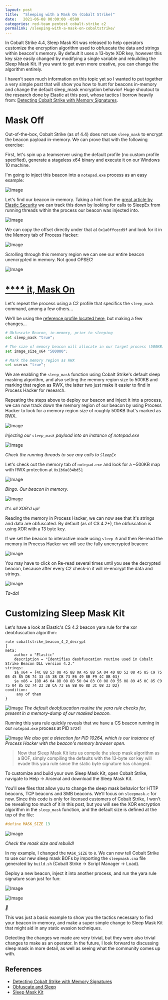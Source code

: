 ```yaml
---
layout: post
title:  "Sleeping with a Mask On (Cobalt Strike)"
date:   2021-06-08 00:00:00 -0500
categories: red-team pentest cobalt-strike c2
permalink: /sleeping-with-a-mask-on-cobaltstrike/
---
```


In Cobalt Strike 4.4, Sleep Mask Kit was released to help operators customize the encryption algorithm used to obfuscate the data and strings within beacon's memory. By default it uses a 13-byte XOR key, however this key size easily changed by modifying a single variable and rebuilding the Sleep Mask Kit. If you want to get even more creative, you can change the algorithm entirely.

I haven't seen much information on this topic yet so I wanted to put together a very simple post that will show you how to hunt for beacons in-memory and change the default sleep_mask encryption behavior! Huge shoutout to the research done by Elastic at this post, whose tactics I borrow heavily from: [Detecting Cobalt Strike with Memory Signatures](https://www.elastic.co/blog/detecting-cobalt-strike-with-memory-signatures).

# Mask Off

Out-of-the-box, Cobalt Strike (as of 4.4) does not use `sleep_mask` to encrypt the beacon payload in-memory. We can prove that with the following exercise:

First, let's spin up a teamserver using the default profile (no custom profile specified), generate a stageless x64 binary and execute it on our Windows 10 machine.

I'm going to inject this beacon into a `notepad.exe` process as an easy example:

![Image](/assets/images/sleepmask_1.png)

Let's find our beacon in-memory. Taking a hint from the [great article by Elastic Security](https://www.elastic.co/blog/detecting-cobalt-strike-with-memory-signatures) we can track this down by looking for calls to SleepEx from running threads within the process our beacon was injected into.

![Image](/assets/images/sleepmask_2.png)

We can copy the offset directly under that at `0x1a0ffcecd9f` and look for it in the Memory tab of Process Hacker:

![Image](/assets/images/sleepmask_3.png)

Scrolling through this memory region we can see our entire beacon unencrypted in memory. Not good OPSEC!

![Image](/assets/images/sleepmask_4.png)

# [**** it, Mask On](https://www.youtube.com/watch?v=xvZqHgFz51I)

Let's repeat the process using a C2 profile that specifics the `sleep_mask` command, among a few others...

We'll be using the [reference profile located here](https://github.com/Cobalt-Strike/Malleable-C2-Profiles/blob/master/normal/reference.profile), but making a few changes...

```python
# Obfuscate Beacon, in-memory, prior to sleeping
set sleep_mask "true";

# The size of memory beacon will allocate in our target process (500KB)
set image_size_x64 "500000";

# Mark the memory region as RWX
set userwx "true";
```
We are enabling the `sleep_mask` function using Cobalt Strike's default sleep masking algorithm, and also setting the memory region size to 500KB and marking that region as RWX, the latter two just make it easier to find in Process Hacker for research.

Repeating the steps above to deploy our beacon and inject it into a process, we can now track down the memory region of our beacon by using Process Hacker to look for a memory region size of roughly 500KB that's marked as RWX.

![Image](/assets/images/sleepmask_5.png)

*Injecting our `sleep_mask` payload into an instance of notepad.exe*

![Image](/assets/images/sleepmask_6.png)

*Check the running threads to see any calls to `SleepEx`*

Let's check out the memory tab of `notepad.exe` and look for a ~500KB map with RWX protection at `0x1b6a834bd51`

![Image](/assets/images/sleepmask_7.png)

*Bingo. Our beacon in memory.*

![Image](/assets/images/sleepmask_8.png)

*It's all XOR'd up!*

Reading the memory in Process Hacker, we can now see that it's strings and data are obfuscated. By default (as of CS 4.2+), the obfuscation is using XOR with a 13 byte key.

If we set the beacon to interactive mode using `sleep 0` and then Re-read the memory in Process Hacker we will see the fully unencrypted beacon:

![Image](/assets/images/sleepmask_9.png)

You may have to click on Re-read several times until you see the decrypted beacon, because after every C2 check-in it will re-encrypt the data and strings.

![Image](/assets/images/sleepmask_10.png)

*Ta-da!*

# Customizing Sleep Mask Kit

Let's have a look at Elastic's CS 4.2 beacon yara rule for the xor deobfuscation algorithm:
```
rule cobaltstrike_beacon_4_2_decrypt
{
meta:
    author = "Elastic"
    description = "Identifies deobfuscation routine used in Cobalt Strike Beacon DLL version 4.2."
strings:
    $a_x64 = {4C 8B 53 08 45 8B 0A 45 8B 5A 04 4D 8D 52 08 45 85 C9 75 05 45 85 DB 74 33 45 3B CB 73 E6 49 8B F9 4C 8B 03}
    $a_x86 = {8B 46 04 8B 08 8B 50 04 83 C0 08 89 55 08 89 45 0C 85 C9 75 04 85 D2 74 23 3B CA 73 E6 8B 06 8D 3C 08 33 D2}
condition:
     any of them
}
```

![Image](/assets/images/sleepmask_11.png)
*The default deobfuscation routine the yara rule checks for, present in a memory-dump of our masked beacon.*

Running this yara rule quickly reveals that we have a CS beacon running in our `notepad.exe` process at PID `5724`!

![Image](/assets/images/sleepmask_12.png)
*We also got a detection for PID 10264, which is our instance of Process Hacker with the beacon's memory browser open.*

> Now that Sleep Mask Kit lets us compile the sleep mask algorithm as a BOF, simply compiling the defaults with the 13-byte xor key will evade this yara rule since the static byte signature has changed.

To customize and build your own Sleep Mask Kit, open Cobalt Strike, navigate to Help -> Arsenal and download the Sleep Mask Kit.

You'll see files that allow you to change the sleep mask behavior for HTTP beacons, TCP beacons and SMB beacons. We'll focus on `sleepmask.c` for now. Since this code is only for licensed customers of Cobalt Strike, I won't be revealing too much of it in this post, but you will see the XOR encryption algorithm in the `sleep_mask` function, and the default size is defined at the top of the file:

```c
#define MASK_SIZE 13
```

![Image](/assets/images/sleepmask_13.png)

*Check the mask size and rebuild!*

In my example, I changed the `MASK_SIZE` to `8`. We can now tell Cobalt Strike to use our new sleep mask BOFs by importing the `sleepmask.cna` file generated by `build.sh` (Cobalt Strike -> Script Manager -> Load).

Deploy a new beacon, inject it into another process, and run the yara rule signature scan just for fun:

![Image](/assets/images/sleepmask_14.png)

![Image](/assets/images/sleepmask_15.png)

*👻*

This was just a basic example to show you the tactics necessary to find your beacon in-memory, and make a super simple change to Sleep Mask Kit that might aid in any static evasion techniques.

Detecting the changes we made are very trivial, but they were also trivial changes to make as an operator. In the future, I look forward to discussing sleep mask in more detail, as well as seeing what the community comes up with.

## References
- [Detecting Cobalt Strike with Memory Signatures](https://www.elastic.co/blog/detecting-cobalt-strike-with-memory-signatures)
- [Obfuscate and Sleep](https://www.youtube.com/watch?v=AV4XjxYe4GM)
- [Sleep Mask Kit](https://www.cobaltstrike.com/help-sleep-mask-kit)